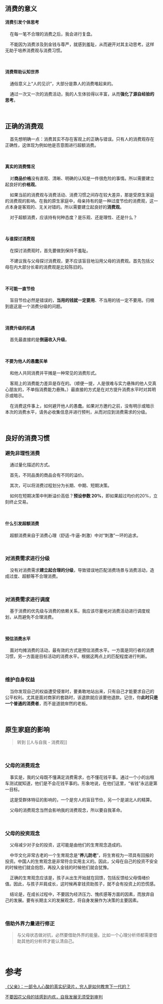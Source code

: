 ## 消费的意义

#### 消费引发个体思考

    在每一笔不合理的消费之后，我会进行复盘。

    不能因为消费涉及到金钱与尊严，就感到羞耻，从而避开对其主动思考。这样无助于培养消费观与消费习惯。

    

#### 消费帮助认知世界

    通俗意义上“人的见识”，大部分是靠人的消费堆起来的。

    通过一次又一次的消费活动，我的人生体验得以丰富，从而**强化了源自经验的思考**。

    

## 正确的消费观

    首先想明确一点：消费其实不存在客观上的正确与错误。只有人的消费观存在正确性，这体现为例如他是否意图进行超额消费。

    

#### 真实的消费情况

    对**商品价格**没有直观、清晰、明确的认知是一件很危险的事情。所以需要建立起良好的**价格观**。

    如果当前的消费观与消费活动、消费习惯之间存在较大差异，那是受原生家庭的消费观的影响。在我的原生家庭中，母亲持有的是一种过度节俭的消费观，这一点本身是客观的、无关对错的。所以需要建立起良好的**消费观**。

    对于超额消费，应该持有何种态度？是乐观、还是理性、还是什么？

    

#### 与谁探讨消费观

    在探讨消费观时，首先要做到保持不羞耻。

    不建议我与父母探讨消费观，更不应该盲目地沿用父母的消费观。首先包括父母在内大部分长辈的消费观是比较陈旧的。

    

#### 不可能一直节俭

    盲目节俭必然是错误的，**当用的钱就一定要用**、不当用的钱一定不要用。归根到底这是一个消费分级的问题。

    

#### 消费升级的机遇

    首先最直接的是**倒逼收入升级**。

    

#### 不要为他人的愚蠢买单

    和他人共同消费并平摊是一种常见的消费形式。

    客观上的消费能力差异是存在的。（顺便一提，人是很难与实力悬殊的他人交真心朋友的，不单指消费能力悬殊。）最直接的方式是在对方提升消费水平时对其明示或暗示。

    在消费这件事上，如何避开他人的愚蠢。如果对方邀约之前，没有明示或暗示本次的消费水平，请务必收集信息并进行预判，从而对应到消费需求的分级。

    

## 良好的消费习惯

### 避免非理性消费

    通过量化描述的方式。

    ﻿首先，不同品类的商品会有不同的溢价。

    ﻿﻿其次，可以将消费过程划分为长期、中期、短期决策。

    如何在短期决策中判断溢价高低？**预设参数 20%**，即如果超过均价的20%，立刻终止交易。

    

#### 什么引发超额消费

    超额消费来自于消费心理（舒适-牛逼-刺激）中对“刺激”一环的追求。

    

### 对消费需求进行分级

    没有对消费需求**建立起合理的分级**，导致错误地匹配消费场景与消费活动，造成过度、超额等不合理消费。

    

### 对消费需求进行调度

    基于消费的优先级与消费的依赖关系，我应该尽量地对消费活动进行调度规划，从而避免不合理消费。

    

#### 预估消费水平

    面对均摊消费的活动，最有效的方式是预估消费水平。一方面是同行者的消费习惯，另一方面是目标活动的消费水平。根据这两点上的匹配程度进行判断。

    

### 维护自身权益

    当你发现自己的权益遭受侵害时，要勇敢地站出来，只有自己才能要求自己的公平权利。尤其是面对商家的套路时，该退款就应该要他退款。记住，你**此时只是一个普通的消费者**，而不是道貌岸然的老板。

    

## 原生家庭的影响

> 转到 [[人与自我 - 消费观]]

    

### 父母的消费观念

    事实是，我的父母既不懂满足消费需求，也不懂花钱平事。通过一个小的出租车测试就知道，他们是不会花钱平事的。形象地说，在他们这里，“省钱”永远是第一目标。

    这是受群体特征的影响的，一个是穷人的盲目节俭，另一个是湖北人的精算。

    父母的消费观念当然会影响我的消费观念，所以要自我革命。

    

### 父母的投资观念

    父母减少对子女的投资，这可能是由他们的生育观念造成的。

    中华文化非常古老的一个生育观念是“**养儿防老**”，将生育视为一项具有回报的投资。中国人的生育观念是非常符合实用主义的。因此，父母在自己的投资不安全的时候他们就会抱怨，再投入金钱的时候他们就会犹豫。

    正确的生育观念应该是，孩子从出生开始就在回馈，包括反馈给父母情绪价值。因此，与孩子并肩成长，这时候再拿钱资助孩子，就不会有投资上的恐慌感。

    结论是，在成长过程中，不要因为经济压力、愧疚感等方面的因素，而放弃自己的发展。要有长期主义的发展观念，将自身发展作为决策的主要因素。

    

### 借助外界力量进行修正

> 与父母状态做对抗，必然要借助外界的能量。比如一个心理分析师都需要借助其他的分析师才能认清自己。

    

# 参考

[《父亲》：一部令人心酸的真实纪录片，穷人是如何教育下一代的？](https://www.bilibili.com/video/BV1Hp4y1m762)

[不要因花父母的钱感到内疚，自我发展无须受到审判](https://www.bilibili.com/video/BV1W64y1N72y)
